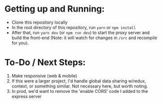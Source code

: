 # Getting up and Running:

- Clone this repository locally
- In the root directory of this repository, run `yarn` or `npm install`
- After that, run `yarn dev` (or `npm run dev`) to start the proxy server and build the front-end (Note: it will watch for changes in `/src` and recompile for you).

# To-Do / Next Steps:
1. Make responsive (web & mobile)
2. If this were a larger project, I'd handle global data sharing w/redux, context, or something similar. Not necessary here, but worth noting.
3. In prod, we'd want to remove the 'enable CORS' code I added to the express server